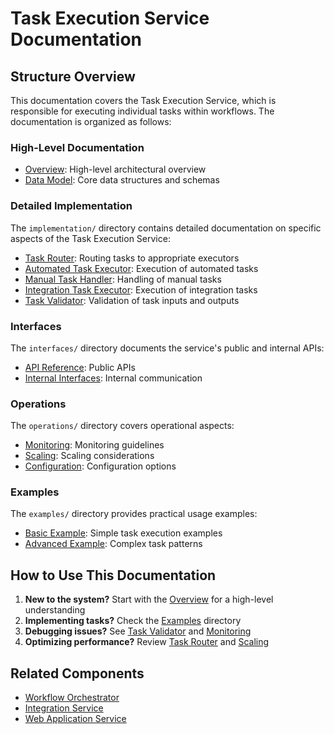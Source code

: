 # Task Execution Service Documentation

## Structure Overview

This documentation covers the Task Execution Service, which is responsible for executing individual tasks within workflows. The documentation is organized as follows:

### High-Level Documentation

* [Overview](./overview.md): High-level architectural overview
* [Data Model](./data_model.md): Core data structures and schemas

### Detailed Implementation

The `implementation/` directory contains detailed documentation on specific aspects of the Task Execution Service:

* [Task Router](./implementation/task_router.md): Routing tasks to appropriate executors
* [Automated Task Executor](./implementation/automated_task_executor.md): Execution of automated tasks
* [Manual Task Handler](./implementation/manual_task_handler.md): Handling of manual tasks
* [Integration Task Executor](./implementation/integration_task_executor.md): Execution of integration tasks
* [Task Validator](./implementation/task_validator.md): Validation of task inputs and outputs
  <!-- Add or remove implementation topics as needed -->

### Interfaces

The `interfaces/` directory documents the service's public and internal APIs:

* [API Reference](./interfaces/api.md): Public APIs
* [Internal Interfaces](./interfaces/internal.md): Internal communication

### Operations

The `operations/` directory covers operational aspects:

* [Monitoring](./operations/monitoring.md): Monitoring guidelines
* [Scaling](./operations/scaling.md): Scaling considerations
* [Configuration](./operations/configuration.md): Configuration options

### Examples

The `examples/` directory provides practical usage examples:

* [Basic Example](./examples/basic_example.md): Simple task execution examples
* [Advanced Example](./examples/advanced_example.md): Complex task patterns

## How to Use This Documentation

<!-- Customize this section based on component-specific guidance -->


1. **New to the system?** Start with the [Overview](./overview.md) for a high-level understanding
2. **Implementing tasks?** Check the [Examples](./examples/) directory
3. **Debugging issues?** See [Task Validator](./implementation/task_validator.md) and [Monitoring](./operations/monitoring.md)
4. **Optimizing performance?** Review [Task Router](./implementation/task_router.md) and [Scaling](./operations/scaling.md)

## Related Components

<!-- List related components with links to their documentation -->

* [Workflow Orchestrator](../workflow_orchestrator_service/)
* [Integration Service](../integration_service/README.md)
* [Web Application Service](../web_application_service/README.md)


